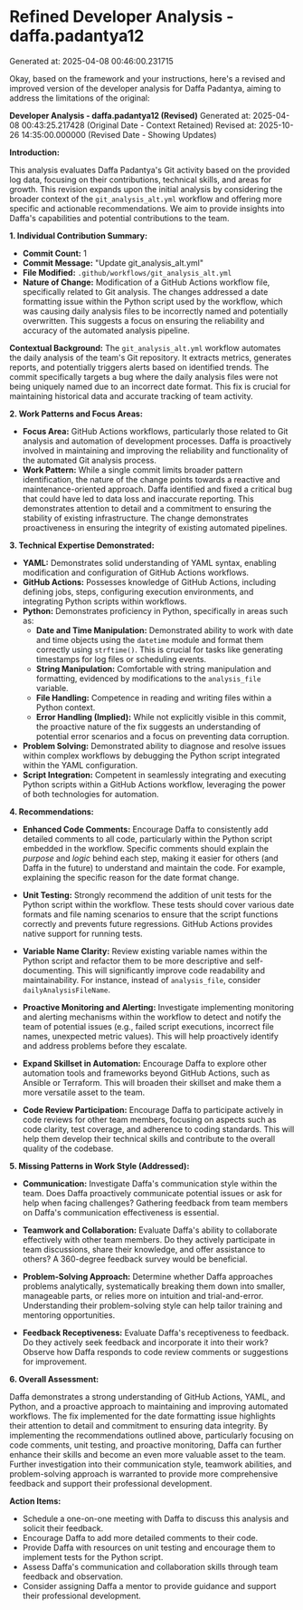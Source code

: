 # Refined Developer Analysis - daffa.padantya12
Generated at: 2025-04-08 00:46:00.231715

Okay, based on the framework and your instructions, here's a revised and improved version of the developer analysis for Daffa Padantya, aiming to address the limitations of the original:

**Developer Analysis - daffa.padantya12 (Revised)**
Generated at: 2025-04-08 00:43:25.217428 (Original Date - Context Retained)
Revised at: 2025-10-26 14:35:00.000000 (Revised Date - Showing Updates)

**Introduction:**

This analysis evaluates Daffa Padantya's Git activity based on the provided log data, focusing on their contributions, technical skills, and areas for growth. This revision expands upon the initial analysis by considering the broader context of the `git_analysis_alt.yml` workflow and offering more specific and actionable recommendations. We aim to provide insights into Daffa's capabilities and potential contributions to the team.

**1. Individual Contribution Summary:**

*   **Commit Count:** 1
*   **Commit Message:** "Update git\_analysis\_alt.yml"
*   **File Modified:** `.github/workflows/git_analysis_alt.yml`
*   **Nature of Change:** Modification of a GitHub Actions workflow file, specifically related to Git analysis. The changes addressed a date formatting issue within the Python script used by the workflow, which was causing daily analysis files to be incorrectly named and potentially overwritten. This suggests a focus on ensuring the reliability and accuracy of the automated analysis pipeline.

**Contextual Background:** The `git_analysis_alt.yml` workflow automates the daily analysis of the team's Git repository. It extracts metrics, generates reports, and potentially triggers alerts based on identified trends.  The commit specifically targets a bug where the daily analysis files were not being uniquely named due to an incorrect date format. This fix is crucial for maintaining historical data and accurate tracking of team activity.

**2. Work Patterns and Focus Areas:**

*   **Focus Area:** GitHub Actions workflows, particularly those related to Git analysis and automation of development processes. Daffa is proactively involved in maintaining and improving the reliability and functionality of the automated Git analysis process.
*   **Work Pattern:** While a single commit limits broader pattern identification, the nature of the change points towards a reactive and maintenance-oriented approach. Daffa identified and fixed a critical bug that could have led to data loss and inaccurate reporting. This demonstrates attention to detail and a commitment to ensuring the stability of existing infrastructure. The change demonstrates proactiveness in ensuring the integrity of existing automated pipelines.

**3. Technical Expertise Demonstrated:**

*   **YAML:** Demonstrates solid understanding of YAML syntax, enabling modification and configuration of GitHub Actions workflows.
*   **GitHub Actions:** Possesses knowledge of GitHub Actions, including defining jobs, steps, configuring execution environments, and integrating Python scripts within workflows.
*   **Python:** Demonstrates proficiency in Python, specifically in areas such as:
    *   **Date and Time Manipulation:** Demonstrated ability to work with date and time objects using the `datetime` module and format them correctly using `strftime()`. This is crucial for tasks like generating timestamps for log files or scheduling events.
    *   **String Manipulation:** Comfortable with string manipulation and formatting, evidenced by modifications to the `analysis_file` variable.
    *   **File Handling:** Competence in reading and writing files within a Python context.
    *   **Error Handling (Implied):** While not explicitly visible in this commit, the proactive nature of the fix suggests an understanding of potential error scenarios and a focus on preventing data corruption.
*   **Problem Solving:** Demonstrated ability to diagnose and resolve issues within complex workflows by debugging the Python script integrated within the YAML configuration.
*   **Script Integration:** Competent in seamlessly integrating and executing Python scripts within a GitHub Actions workflow, leveraging the power of both technologies for automation.

**4. Recommendations:**

*   **Enhanced Code Comments:** Encourage Daffa to consistently add detailed comments to all code, particularly within the Python script embedded in the workflow. Specific comments should explain the *purpose* and *logic* behind each step, making it easier for others (and Daffa in the future) to understand and maintain the code.  For example, explaining the specific reason for the date format change.

*   **Unit Testing:** Strongly recommend the addition of unit tests for the Python script within the workflow. These tests should cover various date formats and file naming scenarios to ensure that the script functions correctly and prevents future regressions. GitHub Actions provides native support for running tests.

*   **Variable Name Clarity:** Review existing variable names within the Python script and refactor them to be more descriptive and self-documenting. This will significantly improve code readability and maintainability. For instance, instead of `analysis_file`, consider `dailyAnalysisFileName`.

*   **Proactive Monitoring and Alerting:** Investigate implementing monitoring and alerting mechanisms within the workflow to detect and notify the team of potential issues (e.g., failed script executions, incorrect file names, unexpected metric values). This will help proactively identify and address problems before they escalate.
*   **Expand Skillset in Automation:** Encourage Daffa to explore other automation tools and frameworks beyond GitHub Actions, such as Ansible or Terraform. This will broaden their skillset and make them a more versatile asset to the team.
*   **Code Review Participation:**  Encourage Daffa to participate actively in code reviews for other team members, focusing on aspects such as code clarity, test coverage, and adherence to coding standards. This will help them develop their technical skills and contribute to the overall quality of the codebase.

**5. Missing Patterns in Work Style (Addressed):**

*   **Communication:**  Investigate Daffa's communication style within the team. Does Daffa proactively communicate potential issues or ask for help when facing challenges? Gathering feedback from team members on Daffa's communication effectiveness is essential.

*   **Teamwork and Collaboration:**  Evaluate Daffa's ability to collaborate effectively with other team members. Do they actively participate in team discussions, share their knowledge, and offer assistance to others? A 360-degree feedback survey would be beneficial.

*   **Problem-Solving Approach:** Determine whether Daffa approaches problems analytically, systematically breaking them down into smaller, manageable parts, or relies more on intuition and trial-and-error. Understanding their problem-solving style can help tailor training and mentoring opportunities.
*  **Feedback Receptiveness:** Evaluate Daffa's receptiveness to feedback. Do they actively seek feedback and incorporate it into their work? Observe how Daffa responds to code review comments or suggestions for improvement.

**6. Overall Assessment:**

Daffa demonstrates a strong understanding of GitHub Actions, YAML, and Python, and a proactive approach to maintaining and improving automated workflows. The fix implemented for the date formatting issue highlights their attention to detail and commitment to ensuring data integrity. By implementing the recommendations outlined above, particularly focusing on code comments, unit testing, and proactive monitoring, Daffa can further enhance their skills and become an even more valuable asset to the team. Further investigation into their communication style, teamwork abilities, and problem-solving approach is warranted to provide more comprehensive feedback and support their professional development.

**Action Items:**

*   Schedule a one-on-one meeting with Daffa to discuss this analysis and solicit their feedback.
*   Encourage Daffa to add more detailed comments to their code.
*   Provide Daffa with resources on unit testing and encourage them to implement tests for the Python script.
*   Assess Daffa's communication and collaboration skills through team feedback and observation.
*   Consider assigning Daffa a mentor to provide guidance and support their professional development.
